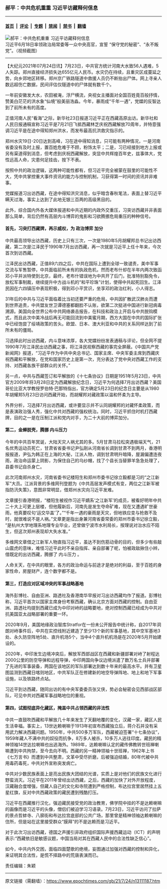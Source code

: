 ### 郝平：中共危机重重 习近平访藏释何信息

---

#### [首页](../../../..?n13111187) &nbsp;|&nbsp; [评论](../../../../../epoch-comment?n13111187) &nbsp;|&nbsp; [专题](../../../../../epoch-special?n13111187) &nbsp;|&nbsp; [禁闻](../../../../../epoch-news?n13111187) &nbsp;|&nbsp; [禁书](../../../../../books?n13111187) &nbsp;|&nbsp; [翻墙](https://github.com/gfw-breaker/nogfw/blob/master/README.md?n13111187)


<div><img alt="郝平：中共危机重重 习近平访藏释何信息" class="attachment-djy_600_400 size-djy_600_400 wp-post-image" src="https://i.epochtimes.com/assets/uploads/2021/06/id13041053-E4OCar0UYAM-xac--600x400.jpeg"/>
<div class="caption">
 习近平6月18日率领政治局常委等一众中央高官，宣誓 “保守党的秘密”、“永不叛党”。（视频截图）
</div></div><hr/><div class="post_content" id="artbody" itemprop="articleBody">
 <!-- article content begin -->
 <p>
  【大纪元2021年07月24日讯】7月23日，中共官方统计河南大水致56人遇难，5人失踪。郑州直接经济损失达655亿元人民币。水灾仍在持续，且重灾区成蔓延之势，向乡郊地区转移。郑州京广铁路隧道中救援人员仍不断抬出尸体。网上寻亲人数远超伤亡数据，民间评估仅隧道中的尸体就有数千个。
 </p>
 <p>
  一年前安徽发大水，农田被淹，浮尸横流，央视女主播面对全国百姓竟百般抒情，赞美白茫茫的洪水象“仙境”般美丽浩淼。今年，暴雨成“千年一遇”，党媒的反智达到了前所未有的高度。
 </p>
 <p>
  正值河南人民“看海”之际，新华社23日报道习近平正在西藏高原出访。新华社和人民日报通稿宣称习近平是7月21日飞抵西藏林芝庆祝西藏解放70周年，并特意强调习近平是在途中得知郑州洪水，而发布最高抗洪救灾指示的。
 </p>
 <p>
  郑州水灾19日-20日达到高峰，习在途中得知消息，只可能有两种情况，一是河南省委没有及时上报，置百姓危难于不顾，粉饰太平；二是，习已经接到地方上报或另有渠道得到消息，但考虑到庆祝西藏解放，突显中共辉煌百年史，兹事体大，党性远高人命，灾患何足挂齿，按下不表。
 </p>
 <p>
  按照中共的政治逻辑，这两种可能性都有，但习近平完全被蒙在鼓里的可能性不大，凭中共掌控重大事件资讯的能力与控制机制，习获得第一时间的资讯并非难事。
 </p>
 <p>
  党媒报道习出访西藏，在途中得知洪灾消息，似乎暗含春秋笔法，表面上替习近平瞒天过海，事实上达到了此地无银三百两的高级黑目的。
 </p>
 <p>
  此外，综合国内外各大媒体报道和中共近期的内政外交重压，习突访西藏并非表面那么简单，背后仍然有高层内斗博弈的鬼影和习欲腾挪危局重压的种种信号。
 </p>
 <h4>
  <strong>
   首先，习突打西藏牌，再示威权，为
   <ok href="https://www.epochtimes.com/gb/tag/%E6%94%BF%E6%B2%BB%E5%8D%9A%E5%BC%88.html">
    政治博弈
   </ok>
   加分
  </strong>
 </h4>
 <p>
  中共最高领导出访西藏，历史上只有三次，一次是1980年5月胡耀邦总书记出访西藏，第二次是江泽民于1990年7月出访西藏，再一次就是习近平上任十年来，今次首次到访西藏。
 </p>
 <p>
  江泽民出访西藏，正值89六四之后，中共在国际上遭到全球一致谴责，美中军事交流与军售暂停，中共面临前所未有的执政危机，然而老布什却在半年内两次致函邓小平并派特使到北京，最终，老布什错误地为中共开了后门，批准特别豁免令，放松军事制裁，继续提升中方战斗机的“和平珍珠”计划，使得中共起死回生。江泽民因在六四镇压中表现积极，得到邓小平赏识，坐享邓的政治红利，小人得志。
 </p>
 <p>
  31年后的中共与习近平面临着比当初还要严重的危局，中共因扩散武汉肺炎而遭到世界追责，中共盟友世卫谭德塞都翻脸不认账，欲第二次挺进中国进行新冠病毒溯源。美国向全世界公布中共网络袭击报告，在科技和政治上开启与中共脱钩模式，而且此次中美冷战后再无可能回流到中美蜜月期，西方大国在中共的国际扩张中已经饱尝了绥靖政策的苦头。欧盟、日本、澳大利亚和中共的关系同样达到了前所未有的僵局。
 </p>
 <p>
  习选择此时出访西藏，内斗意味浓厚，各大党媒纷纷发表通稿与评论，但全网不提1990年7月江泽民出访西藏之事，将江泽民视察西藏的事完全屏蔽。《中国共产党新闻网》报道，“习近平作为中共中央总书记、国家主席、中央军委主席到西藏庆祝西藏和平解放，在党和国家历史上是第一次，充分表达了党中央对西藏工作的支持、对西藏各族干部群众的关怀。”
 </p>
 <p>
  另一点，中共与西藏签订和平解放的《十七条协议》日期是1951年5月23日，中共官方2009年将3月28日定为西藏解放纪念日，习近平为何选择7月出访西藏？美国哥伦比亚大学教授罗伯特·巴那特指出，官方确定5月23日的纪念日主要是从1980年胡耀邦5月23日访问西藏开始，而胡耀邦对藏政策以温和怀柔为主导。
 </p>
 <p>
  外界分析，习选择7月出访西藏，或许要显示并不认同胡耀邦的对藏怀柔政策，而是表演政治强人秀，强化中共对西藏的强权统治。同时，习近平抓住时机打西藏牌，目的之一是在压制江派和党内对手，为二十大前的博弈加分。
 </p>
 <h4>
  <strong>
   第二，金蝉脱壳，腾挪
   <ok href="https://www.epochtimes.com/gb/tag/%E5%86%85%E6%96%97%E5%8E%8B%E5%8A%9B.html">
    内斗压力
   </ok>
  </strong>
 </h4>
 <p>
  今年的中共百年冥诞，大陆天灾人祸尤其的多。5月甘肃马拉松突遇极端天气，21名优秀运动员死亡，甘肃省省委书记尹弘刚从河南省长调到甘肃不到两月，香港明报报道，尹弘为韩正在上海的大秘，江派人物，调到甘肃明升暗降，屋漏偏遭连夜雨，政治命运蒙上阴影，为保住自己的乌纱帽，找了个县长当替罪羊急急处理了，县委书记自杀身亡。
 </p>
 <p>
  此次河南郑州水灾，河南省委书记楼阳生和郑州市委书记徐立毅都是习的“之江新军”大员。江派背景的多维网刊登题为《中共高层发声模式有变，两位之江新军被指防汛失策》，意图非常明显，借郑州水灾向习近平发难。
 </p>
 <p>
  文章援引香港明报，“楼阳生被视作习近平嫡系‘之江新军’的成员，被看好明年中共二十大上可更上层楼，但他履新后，河南先是发生夺命矿难，现在又遭遇旷世豪雨，他真要叹句‘运交华盖’了。”“千年一遇的豪雨是天灾，但地铁应变与抢救不及时，就很难说不是人祸。”文章更是指出身兼河南省委常委的郑州市委书记徐立毅， “是杭州大学地理系地理专业毕业，还曾做宁波市水利局长，按理说对治水应不陌生，但这次郑州表现却大失水准。”
 </p>
 <p>
  多维网文章借之江新军人物直指习近平，虽达不到伤筋动骨的目的，但多少有些敲山震虎的意味，难怪习近平此时不亲自指挥、亲自部署了呢，怕被政敌揪住小辫，借既定的出访西藏，腾挪了
  <ok href="https://www.epochtimes.com/gb/tag/%E5%86%85%E6%96%97%E5%8E%8B%E5%8A%9B.html">
   内斗压力
  </ok>
  。
 </p>
 <p>
  人命关天，在中共的眼里，各方的政治命运与前途才是绝对的利益，至于百姓的身家性命，房屋财产，连个数字都不是。
 </p>
 <h4>
  <strong>
   第三，打造应对区域冲突的军事战略基地
  </strong>
 </h4>
 <p>
  海外彭博社、自由亚洲、路透社及香港南华早报对习出访西藏均作了报道。彭博社称，习近平首次以国家主席身份考察西藏，确认北京方面对西藏的控制。自由亚洲、路透社均提到西藏已成为中印对峙的战略要地，绝对控制西藏已经成为中共对抗美国亚太战略部署的重要一环。
 </p>
 <p>
  2020年9月，美国地缘政治智库Stratfor在一份未公开报告中统计称，自2017年洞朗对峙事件后，中共在实控线附近建造了至少13个新的军事基地，其中空军基地3处、永久防空阵地5处、直升机场5个，当中4个直升机机场是在2020年5月开始建设的。
 </p>
 <p>
  2020年，中印发生边境冲突后，解放军西部战区在西藏和新疆部署对峙了射程达2000公里的防空导弹和远程导弹，中印两国向争议边境派遣了数万名士兵并部署了先进的军事装备，两国在该地区的军队部署达到数十年来的最高水平。并有卫星图监测到西藏日喀则地区，中共军队正在修建新的地空导弹阵地、地上和地下军事设施，以及铁路终点站。
 </p>
 <p>
  习近平到访西藏，随同出访的有中央军委委员张又侠，势必会秘密会见西部战区部队，可见中共对西藏军事战略地位的重视。
 </p>
 <h4>
  <strong>
   第四，试图彻底异化藏区，掩盖中共占领西藏的非法性
  </strong>
 </h4>
 <p>
  中共一直鼓吹西藏和平解放几十年来发生了天翻地覆的变化，汉藏一家，藏区人民生活幸福。事实上，13世达赖喇嘛于1913年初宣布西藏独立后，蒋介石并没有采用武力解决西藏问题。1950年，中共500多万军队，西藏被迫签署“十七条协议”，1959年藏人不满中共的奴役而抗争，8万多人被杀，10多万人逃往印度。藏民的精神领袖14世达拉喇嘛也出逃海外。1989年，达赖喇嘛认定的藏传佛教转世班禅喇嘛遭到中共拘禁，至今去向不明。西藏的另一精神领袖十世班禅，1962年上书《七万言书》而遭到中共整肃，文革中受尽折磨，后被强迫结婚，80年代被中共用毒药毒死，中共对外宣称突发病亡。
 </p>
 <p>
  中共对少数民族表面上是亮出民族大团结的光谱，实质上是对他们的民族文化进行野蛮消灭。习近平在2011年曾经出访西藏，之后，西藏的加快了对外开放程度，汉藏融合度增强，但藏人自己的文化和寺院遭到严格控制，布达拉宫里居然挂上五星红旗，反对中共西藏政策的藏民遭到残酷打压。
 </p>
 <p>
  习近平在西藏推行汉化，强迫藏民接受党的政治教育，佛学院中挂的不是达赖喇嘛的画像而是习近平的头像，僧侣们被迫学习习语录。7月23日，习近平访问了拉萨的景点哲蚌寺、八廓街和布达拉宫底部的公共广场，那里曾是精神领袖达赖喇嘛的住所，但是站在这里接受群众“膜拜”的不是达赖而是习近平。
 </p>
 <p>
  对于此次习出访西藏，德国之声援引非政府组织国际声援西藏运动（ICT）的声明表示:“西藏依旧是敏感议题，中国当局对其在西藏人民中的合法性缺乏信心”。
 </p>
 <p>
  如今，中共内外交困，面临四面楚歌的绝境，妄图通过加强对西藏的控制和异化，来证明其合法性，是慌不择路中的荒唐表演而已。
 </p>
 <p>
  责任编辑：朱颖
 </p>
 <p>
 </p>
 <!-- article content end -->
 <div id="below_article_ad">
 </div>
</div>


---

原文链接（需翻墙）：https://www.epochtimes.com/gb/21/7/24/n13111187.htm